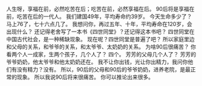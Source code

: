 人生呀，享福在前，必然吃苦在后；吃苦在前，必然享福在后。
90后将是享福在前，吃苦在后的一代人。
我们建国49年，平均寿命约39岁。
今天生命多少了？马上76了，七十六点几了。
我想问你，再过五年、十年，平均寿命在120岁，会出现什么？
还记得老舍写了一本书《四世同堂》？还记得这本书吧？
四世同堂在中国古代社会，是一种稀缺现象。
现在呢？四世同堂是普遍了吧？
所以家庭里边和父母的关系，和爷爷的关系，和太爷爷、太奶奶的关系。
为啥90后很痛苦？
你看两个人一成家，生两个孩子，几个人了？
四个。
芳芳的父母几个人了？
芳芳的爷爷奶奶，他太爷爷和他太奶奶还在。
我不让你出钱，光让你出精力，我问你他们有没有精力？没有。
所以，90后的父母和90后的爷爷奶奶，进养老院，是最正常的现象。
所以我说90后将来很痛苦。
你可以推论出来很多。